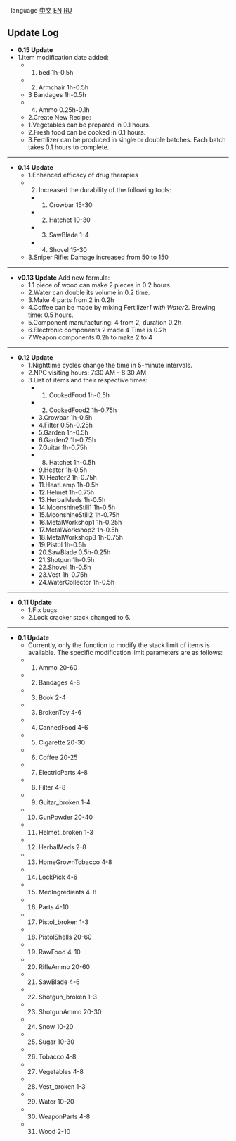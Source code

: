   language [中文](https://github.com/zero00x73/The-Game-of-big-change-update-log-) [EN](https://github.com/zero00x73/The-Game-of-big-change-update-log-/blob/main/README_EN.md) [RU](https://github.com/zero00x73/The-Game-of-big-change-update-log-/blob/main/README_RU.md) 
## Update Log
- **0.15 Update**
 - 1.Item modification date added:
    - 1. bed 1h-0.5h
    - 2. Armchair 1h-0.5h
    - 3 Bandages 1h-0.5h
    - 4. Ammo 0.25h-0.1h
   - 2.Create New Recipe:
    - 1.Vegetables can be prepared in 0.1 hours.
    - 2.Fresh food can be cooked in 0.1 hours.
    - 3.Fertilizer can be produced in single or double batches. Each batch takes 0.1 hours to complete.
____________________________________________________________________________________________
- **0.14 Update**
   -  1.Enhanced efficacy of drug therapies
   -  2. Increased the durability of the following tools:
      - 1. Crowbar 15-30
      - 2. Hatchet 10-30
      - 3. SawBlade 1-4
      - 4. Shovel 15-30
   - 3.Sniper Rifle: Damage increased from 50 to 150
________________________________________________________________________________________________________________________________________________________________________________________
- **v0.13 Update**
Add new formula:
   - 1.1 piece of wood can make 2 pieces in 0.2 hours.
   - 2.Water can double its volume in 0.2 time.
   - 3.Make 4 parts from 2 in 0.2h
  - 4.Coffee can be made by mixing Fertilizer*1 with Water*2. Brewing time: 0.5 hours.
  - 5.Component manufacturing: 4 from 2, duration 0.2h
  - 6.Electronic components 2 made 4 Time is 0.2h
  - 7.Weapon components 0.2h to make 2 to 4
____________________________________________________________________________________________
-  **0.12 Update** 
   - 1.Nighttime cycles change the time in 5-minute intervals.
   - 2.NPC visiting hours: 7:30 AM - 8:30 AM
   - 3.List of items and their respective times:
     - 1. CookedFood 1h-0.5h
     - 2. CookedFood2 1h-0.75h
     - 3.Crowbar 1h-0.5h
     - 4.Filter 0.5h-0.25h
     - 5.Garden 1h-0.5h
     - 6.Garden2 1h-0.75h
     - 7.Guitar 1h-0.75h
     - 8. Hatchet  1h-0.5h
     - 9.Heater 1h-0.5h
     - 10.Heater2 1h-0.75h
     - 11.HeatLamp 1h-0.5h
     - 12.Helmet 1h-0.75h
     - 13.HerbalMeds 1h-0.5h
     - 14.MoonshineStill1 1h-0.5h
     - 15.MoonshineStill2 1h-0.75h
     - 16.MetalWorkshop1 1h-0.25h
     - 17.MetalWorkshop2 1h-0.5h
     - 18.MetalWorkshop3 1h-0.75h
     - 19.Pistol 1h-0.5h
     - 20.SawBlade 0.5h-0.25h
     - 21.Shotgun 1h-0.5h
     - 22.Shovel 1h-0.5h
     - 23.Vest 1h-0.75h
     - 24.WaterCollector 1h-0.5h
____________________________________________________________________________________________
-  **0.11 Update**
   - 1.Fix bugs
   - 2.Lock cracker stack changed to 6.
____________________________________________________________________________________________
-  **0.1 Update**
   - Currently, only the function to modify the stack limit of items is available. The specific modification limit parameters are as follows:
    - 1. Ammo 20-60
     - 2. Bandages 4-8
     - 3. Book 2-4
     - 3. BrokenToy 4-6
     - 4. CannedFood 4-6
     - 5. Cigarette 20-30
     - 6. Coffee 20-25
     - 7. ElectricParts 4-8
     - 8. Filter 4-8
     - 9. Guitar_broken 1-4
     - 10. GunPowder 20-40
     - 11. Helmet_broken 1-3
     - 12. HerbalMeds 2-8
     - 13. HomeGrownTobacco 4-8
     - 14. LockPick 4-6
     - 15. MedIngredients 4-8
     - 16. Parts 4-10
     - 17. Pistol_broken 1-3
     - 18. PistolShells 20-60
     - 19. RawFood 4-10
     - 20. RifleAmmo 20-60
     - 21. SawBlade 4-6
     - 22. Shotgun_broken 1-3
     - 23. ShotgunAmmo 20-30
     - 24. Snow 10-20
     - 25. Sugar 10-30
     - 26. Tobacco 4-8 
     - 27. Vegetables 4-8
     - 28.  Vest_broken 1-3
     - 29. Water 10-20
     - 30. WeaponParts 4-8
     - 31. Wood 2-10
